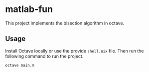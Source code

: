 # matlab-fun

This project implements the bisection algorithm in octave. 

## Usage

Install Octave locally or use the provide `shell.nix` file. Then run the following command to run the project.

```
octave main.m
```